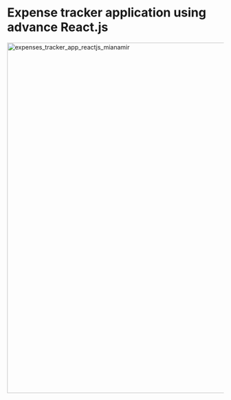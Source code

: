 #  Expense tracker application using advance React.js


<img width="816" alt="expenses_tracker_app_reactjs_mianamir" src="https://user-images.githubusercontent.com/10258138/145451350-dfa48d3a-01a0-48e4-b1b8-59fa06dcd012.png">

